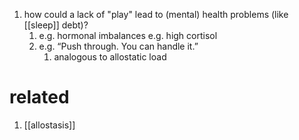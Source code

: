 1. how could a lack of "play" lead to (mental) health problems (like [[sleep]] debt)?
	1. e.g. hormonal imbalances e.g. high cortisol
	2. e.g. “Push through. You can handle it.”
		1. analogous to allostatic load
# related
1. [[allostasis]]
